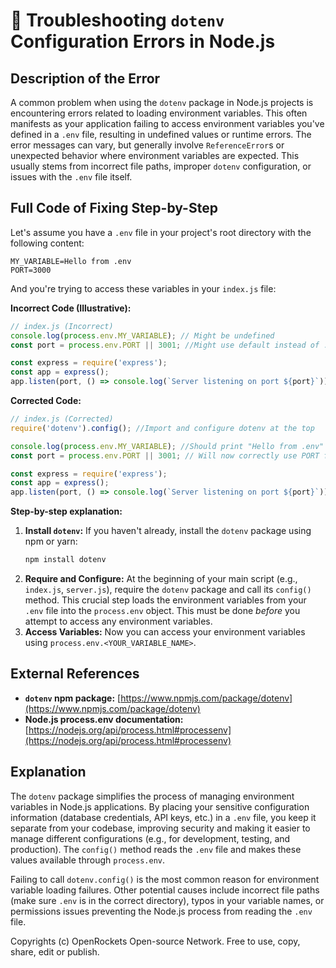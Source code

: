 # 🐞 Troubleshooting `dotenv` Configuration Errors in Node.js


## Description of the Error

A common problem when using the `dotenv` package in Node.js projects is encountering errors related to loading environment variables.  This often manifests as your application failing to access environment variables you've defined in a `.env` file, resulting in undefined values or runtime errors.  The error messages can vary, but generally involve `ReferenceError`s or unexpected behavior where environment variables are expected.  This usually stems from incorrect file paths, improper `dotenv` configuration, or issues with the `.env` file itself.

## Full Code of Fixing Step-by-Step

Let's assume you have a `.env` file in your project's root directory with the following content:

```.env
MY_VARIABLE=Hello from .env
PORT=3000
```

And you're trying to access these variables in your `index.js` file:

**Incorrect Code (Illustrative):**

```javascript
// index.js (Incorrect)
console.log(process.env.MY_VARIABLE); // Might be undefined
const port = process.env.PORT || 3001; //Might use default instead of .env value

const express = require('express');
const app = express();
app.listen(port, () => console.log(`Server listening on port ${port}`));

```

**Corrected Code:**

```javascript
// index.js (Corrected)
require('dotenv').config(); //Import and configure dotenv at the top

console.log(process.env.MY_VARIABLE); //Should print "Hello from .env"
const port = process.env.PORT || 3001; // Will now correctly use PORT from .env

const express = require('express');
const app = express();
app.listen(port, () => console.log(`Server listening on port ${port}`));

```

**Step-by-step explanation:**

1. **Install `dotenv`:** If you haven't already, install the `dotenv` package using npm or yarn:
   ```bash
   npm install dotenv
   ```
2. **Require and Configure:** At the beginning of your main script (e.g., `index.js`, `server.js`), require the `dotenv` package and call its `config()` method.  This crucial step loads the environment variables from your `.env` file into the `process.env` object. This must be done *before* you attempt to access any environment variables.
3. **Access Variables:** Now you can access your environment variables using `process.env.<YOUR_VARIABLE_NAME>`.

## External References

* **`dotenv` npm package:** [https://www.npmjs.com/package/dotenv](https://www.npmjs.com/package/dotenv)
* **Node.js process.env documentation:** [https://nodejs.org/api/process.html#processenv](https://nodejs.org/api/process.html#processenv)


## Explanation

The `dotenv` package simplifies the process of managing environment variables in Node.js applications.  By placing your sensitive configuration information (database credentials, API keys, etc.) in a `.env` file, you keep it separate from your codebase, improving security and making it easier to manage different configurations (e.g., for development, testing, and production). The `config()` method reads the `.env` file and makes these values available through `process.env`.

Failing to call `dotenv.config()` is the most common reason for environment variable loading failures.  Other potential causes include incorrect file paths (make sure `.env` is in the correct directory), typos in your variable names, or permissions issues preventing the Node.js process from reading the `.env` file.


Copyrights (c) OpenRockets Open-source Network. Free to use, copy, share, edit or publish.

